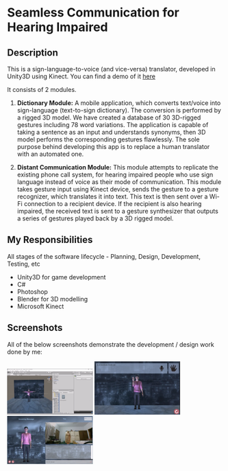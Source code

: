 # Seamless Communication for Hearing Impaired

## Description

This is a sign-language-to-voice (and vice-versa) translator, developed in Unity3D using Kinect. You can find a demo of it [here](https://1drv.ms/f/s!AqHLYmGzGRgohTcBqS56lrikXLVo)

It consists of 2 modules.

1. **Dictionary Module:**
A mobile application, which converts text/voice into sign-language (text-to-sign dictionary). The conversion is performed by a rigged 3D model. We have created a database of 30 3D-rigged gestures including 78 word variations. The application is capable of taking a sentence as an input and understands synonyms, then 3D model performs the corresponding gestures flawlessly. The sole purpose behind developing this app is to replace a human translator with an automated one. 

2. **Distant Communication Module:**
This module attempts to replicate the existing phone call system, for hearing impaired people who use sign language instead of voice as their mode of communication. This module takes gesture input using Kinect device, sends the gesture to a gesture recognizer, which translates it into text. This text is then sent over a Wi-Fi connection to a recipient device. If the recipient is also hearing impaired, the received text is sent to a gesture synthesizer that outputs a series of gestures played back by a 3D rigged model.

## My Responsibilities

All stages of the software lifecycle - Planning, Design, Development, Testing, etc

- Unity3D for game development
- C#
- Photoshop
- Blender for 3D modelling
- Microsoft Kinect

## Screenshots

All of the below screenshots demonstrate the development / design work done by me:

<img width="200" alt="Unity 3D Dev - Sign Language" src="./screenshots/1.png">
<img width="200" alt="Learning gestures - Sign Language" src="./screenshots/2.png">
<img width="200" alt="Communication - Sign Language" src="./screenshots/3.png">